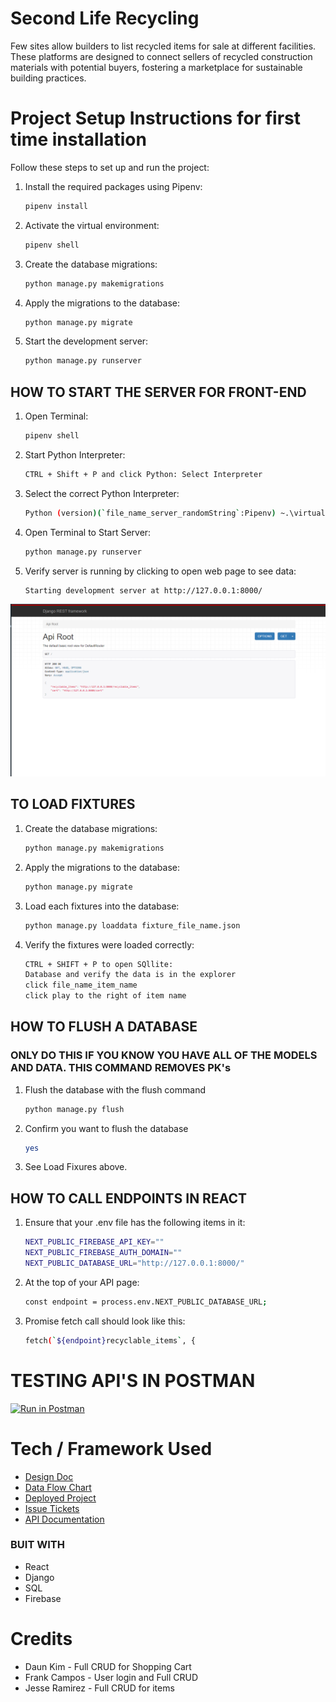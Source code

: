 # Second Life Recycling
Few sites allow builders to list recycled items for sale at different facilities. These platforms are designed to connect sellers of recycled construction materials with potential buyers, fostering a marketplace for sustainable building practices.

# Project Setup Instructions for first time installation
Follow these steps to set up and run the project:

1. Install the required packages using Pipenv:
    ```sh
    pipenv install
    ```

2. Activate the virtual environment:
    ```sh
    pipenv shell
    ```

3. Create the database migrations:
    ```sh
    python manage.py makemigrations
    ```

4. Apply the migrations to the database:
    ```sh
    python manage.py migrate
    ```

5. Start the development server:
    ```sh
    python manage.py runserver
    ```


## HOW TO START THE SERVER FOR FRONT-END
1. Open Terminal:
    ```sh
    pipenv shell
    ```

2. Start Python Interpreter:
    ```sh
    CTRL + Shift + P and click Python: Select Interpreter
    ```    

3. Select the correct Python Interpreter:
    ```sh
    Python (version)(`file_name_server_randomString`:Pipenv) ~.\virtualenvs\sec...
    ```  

4. Open Terminal to Start Server:
    ```sh
    python manage.py runserver
    ```       

5. Verify server is running by clicking to open web page to see data:
    ```sh
    Starting development server at http://127.0.0.1:8000/
    ```
  ![Screenshot](assets/api_root.png "Screenshot 2024-07-15 192448") 


## TO LOAD FIXTURES 
1. Create the database migrations:
    ```sh
    python manage.py makemigrations
    ```

2. Apply the migrations to the database:
    ```sh
    python manage.py migrate
    ```

3. Load each fixtures into the database:
    ```sh
    python manage.py loaddata fixture_file_name.json
    ```

4. Verify the fixtures were loaded correctly:
    ``` sh
    CTRL + SHIFT + P to open SQllite: 
    Database and verify the data is in the explorer 
    click file_name_item_name
    click play to the right of item name
    ```

## HOW TO FLUSH A DATABASE
### ONLY DO THIS IF YOU KNOW YOU HAVE ALL OF THE MODELS AND DATA. THIS COMMAND REMOVES PK's 
1. Flush the database with the flush command
    ```sh
    python manage.py flush
    ```
2. Confirm you want to flush the database
    ```sh
    yes
    ```
3. See Load Fixures above.


## HOW TO CALL ENDPOINTS IN REACT
1. Ensure that your .env file has the following items in it:
    ```sh
    NEXT_PUBLIC_FIREBASE_API_KEY=""
    NEXT_PUBLIC_FIREBASE_AUTH_DOMAIN=""
    NEXT_PUBLIC_DATABASE_URL="http://127.0.0.1:8000/"
    ```

2. At the top of your API page:
    ```sh
    const endpoint = process.env.NEXT_PUBLIC_DATABASE_URL;
    ```

3. Promise fetch call should look like this:
    ```sh
    fetch(`${endpoint}recyclable_items`, {
    ```        

# TESTING API'S IN POSTMAN
[![Run in Postman](https://run.pstmn.io/button.svg)](https://app.getpostman.com/run-collection/29856352-e6ef773b-5bc3-45ff-8c87-3095b75d3bd9?action=collection%2Ffork&source=rip_markdown&collection-url=entityId%3D29856352-e6ef773b-5bc3-45ff-8c87-3095b75d3bd9%26entityType%3Dcollection%26workspaceId%3D55dfd999-82a1-4a30-8d1b-1231bbd0adb1)

# Tech / Framework Used

- [Design Doc](https://www.figma.com/board/kgmZK81UbmjyKW6mE7Ls4G/Second-Life-Recycling?node-id=0-1&t=5URe1Z2E3YmS0s5p-0)
- [Data Flow Chart](https://dbdiagram.io/d/Copy-of-recycle_app_2_v-669082739939893daeb7a84b)
- [Deployed Project](URL)
- [Issue Tickets](https://github.com/frankcampos/second-life-recycling-server/issues)
- [API Documentation](https://documenter.getpostman.com/view/29856352/2sA3kUGhS4)


### BUIT WITH 
- React
- Django
- SQL
- Firebase

# Credits

- Daun Kim - Full CRUD for Shopping Cart 
- Frank Campos - User login and Full CRUD 
- Jesse Ramirez - Full CRUD for items 
